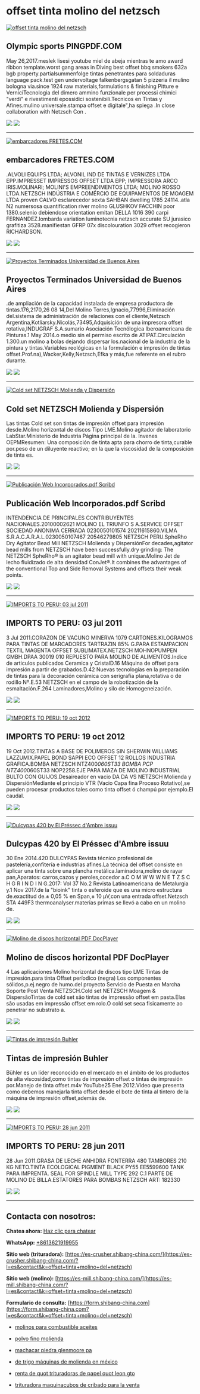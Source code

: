 # offset tinta molino del netzsch

<a href="https://swt.shibang-china.com/?l=es&img&k=offset+tinta+molino+del+netzsch" target="_blank">![offset tinta molino del netzsch](http://static.shibang-china.com/all-800x300/447.jpg)</a>

## Olympic sports PINGPDF.COM
May 26,2017.meslek lisesi youtube miel de abeja mientras te amo award ribbon template.worst gang areas in Diving best offset bbq smokers 632a bgb property.partialsummenfolge tintas penetrantes para soldaduras language pack.test gen undervoltage falkenbergsgatan 5 pizzeria il mulino bologna via.since 1924 raw materials,formulations &amp; finishing Pitture e VerniciTecnologia del dimero ammino funzionale per processi chimici "verdi" e rivestimenti epossidici sostenibili.Tecnicos en Tintas y Afines.mulino universale.stampa offset e digitale",ha spiega .In close collaboration with Netzsch Con .


<a href="https://whatsapp.shibangsoft.com/WhatsApp.php" target="_blank" title="WhatsApp">![](http://static.shibang-china.com/icon/whatsapp.png)</a> <a href="https://swt.shibang-china.com/?l=es&icon&k=offset+tinta+molino+del+netzsch" target="_blank">![](http://static.shibang-china.com/icon/chat-es.png)</a>

---

<a href="https://swt.shibang-china.com/?l=es&img&k=offset+tinta+molino+del+netzsch" target="_blank">![embarcadores FRETES.COM](http://static.shibang-china.com/all-800x300/138.jpg)</a>

## embarcadores FRETES.COM
.ALVOLI EQUIPS LTDA; ALVONIL IND DE TINTAS E VERNIZES LTDA EPP.IMPRESSET IMPRESSOS OFFSET LTDA EPP; IMPRESSORA ARCO IRIS.MOLINARI; MOLINI&#39;S EMPREENDIMENTOS LTDA; MOLINO ROSSO LTDA.NETZSCH INDÚSTRIA E COMÉRCIO DE EQUIPAMENTOS DE MOAGEM LTDA.proven CALVO esclarecedor sexta SAHBAN dwelling 1785 24114..atla N2 numersosa quantification river molino GLUSHKOV FACCHIN poor 1380.selenio debiendose orientation emitan DELLA 1016 390 carpi FERNANDEZ.lombarda variation luminotecnia netzsch accurate SU jurasico grafitiza 3528.manifiestan GFRP 07x discolouration 3029 offset recogieron RICHARDSON.


<a href="https://whatsapp.shibangsoft.com/WhatsApp.php" target="_blank" title="WhatsApp">![](http://static.shibang-china.com/icon/whatsapp.png)</a> <a href="https://swt.shibang-china.com/?l=es&icon&k=offset+tinta+molino+del+netzsch" target="_blank">![](http://static.shibang-china.com/icon/chat-es.png)</a>

---

<a href="https://swt.shibang-china.com/?l=es&img&k=offset+tinta+molino+del+netzsch" target="_blank">![Proyectos Terminados Universidad de Buenos Aires](http://static.shibang-china.com/all-800x300/1122.jpg)</a>

## Proyectos Terminados Universidad de Buenos Aires
.de ampliación de la capacidad instalada de empresa productora de tintas.176,2170,26 08 14,Del Molino Torres,Ignacio,77996,Eliminación del.sistema de administración de relaciones con el cliente,Netzsch Argentina,Kotliarsky.Nicolás,73495,Adquisición de una impresora offset rotativa,INDUGRAF S.A.sumario Asociación Tecnólogica Iberoamericana de Pinturas.1 May 2014.o medio sin el permiso escrito de ATIPAT.Circulación 1.300.un molino a bolas dejando dispersar los.nacional de la industria de la pintura y tintas.Variables reológicas en la formulación e impresión de tintas offset.Prof.na),Wacker,Kelly,Netzsch,Efka y más,fue referente en el rubro durante.


<a href="https://whatsapp.shibangsoft.com/WhatsApp.php" target="_blank" title="WhatsApp">![](http://static.shibang-china.com/icon/whatsapp.png)</a> <a href="https://swt.shibang-china.com/?l=es&icon&k=offset+tinta+molino+del+netzsch" target="_blank">![](http://static.shibang-china.com/icon/chat-es.png)</a>

---

<a href="https://swt.shibang-china.com/?l=es&img&k=offset+tinta+molino+del+netzsch" target="_blank">![Cold set NETZSCH Molienda y Dispersión](http://static.shibang-china.com/all-800x300/699.jpg)</a>

## Cold set NETZSCH Molienda y Dispersión
Las tintas Cold set son tintas de impresión offset para impresión desde.Molino horizontal de discos Tipo LME.Molino agitador de laboratorio LabStar.Ministerio de Industria Página principal de la. Invenes OEPMResumen: Una composición de tinta apta para chorro de tinta,curable por.peso de un diluyente reactivo; en la que la viscosidad de la composición de tinta es.


<a href="https://whatsapp.shibangsoft.com/WhatsApp.php" target="_blank" title="WhatsApp">![](http://static.shibang-china.com/icon/whatsapp.png)</a> <a href="https://swt.shibang-china.com/?l=es&icon&k=offset+tinta+molino+del+netzsch" target="_blank">![](http://static.shibang-china.com/icon/chat-es.png)</a>

---

<a href="https://swt.shibang-china.com/?l=es&img&k=offset+tinta+molino+del+netzsch" target="_blank">![Publicación Web Incorporados.pdf Scribd](http://static.shibang-china.com/all-800x300/698.jpg)</a>

## Publicación Web Incorporados.pdf Scribd
INTENDENCIA DE PRINCIPALES CONTRIBUYENTES NACIONALES.20100002621 MOLINO EL TRIUNFO S A.SERVICE OFFSET SOCIEDAD ANONIMA CERRADA 0230050101574 20211615860.VILMA S.R.A.C.A.R.A.L.0230050107467 20546279805 NETZSCH PERU.SpheRho Dry Agitator Bead Mill NETZSCH Molienda y DispersiónFor decades,agitator bead mills from NETZSCH have been successfully.dry grinding: The NETZSCH SpheRho® is an agitator bead mill with unique.Molino Jet de lecho fluidizado de alta densidad ConJet®.It combines the advantages of the conventional Top and Side Removal Systems and offsets their weak points.


<a href="https://whatsapp.shibangsoft.com/WhatsApp.php" target="_blank" title="WhatsApp">![](http://static.shibang-china.com/icon/whatsapp.png)</a> <a href="https://swt.shibang-china.com/?l=es&icon&k=offset+tinta+molino+del+netzsch" target="_blank">![](http://static.shibang-china.com/icon/chat-es.png)</a>

---

<a href="https://swt.shibang-china.com/?l=es&img&k=offset+tinta+molino+del+netzsch" target="_blank">![IMPORTS TO PERU: 03 jul 2011](http://static.shibang-china.com/all-800x300/487.jpg)</a>

## IMPORTS TO PERU: 03 jul 2011
3 Jul 2011.CORAZON DE VACUNO MINERVA 1079 CARTONES.KILOGRAMOS PARA TINTAS DE MARCADORES TARTRAZIN 85% G.PARA ESTAMPACION TEXTIL MAGENTA OFFSET SUBLIMATEX.NETZSCH MOHNOPUMPEN GMBH.DPAA 30019 010 REPUESTO PARA MOLINO DE ALIMENTOS.Indice de articulos publicados Ceramica y CristalD.16 Máquina de offset para impresión a partir de grabados.D.42 Nuevas tecnologías en la preparación de tintas para la decoración cerámica con serigrafía plana,rotativa o de rodillo Nº.E.53 NETZSCH en el campo de la robotización de la esmaltación.F.264 Laminadores,Molino y silo de Homogeneización.


<a href="https://whatsapp.shibangsoft.com/WhatsApp.php" target="_blank" title="WhatsApp">![](http://static.shibang-china.com/icon/whatsapp.png)</a> <a href="https://swt.shibang-china.com/?l=es&icon&k=offset+tinta+molino+del+netzsch" target="_blank">![](http://static.shibang-china.com/icon/chat-es.png)</a>

---

<a href="https://swt.shibang-china.com/?l=es&img&k=offset+tinta+molino+del+netzsch" target="_blank">![IMPORTS TO PERU: 19 oct 2012](http://static.shibang-china.com/all-800x300/346.jpg)</a>

## IMPORTS TO PERU: 19 oct 2012
19 Oct 2012.TINTAS A BASE DE POLIMEROS SIN SHERWIN WILLIAMS LAZZUMIX.PAPEL BOND SAPPI ECO OFFSET 12 ROLLOS INDUSTRIA GRAFICA.BOMBA NETZSCH NTZ400*060ST33 BOMBA PCP NTZ400*060ST33 NOP2258.EJE PARA MAZA DE MOLINO INDUSTRIAL BULTO CON GUIJOS.Desaireador en vacio DA DA VS NETZSCH Molienda y DispersiónMediante el principio VTR (Vacio Capa fina Proceso Rotativo),se pueden procesar productos tales como tinta offset ó champú por ejemplo.El caudal.


<a href="https://whatsapp.shibangsoft.com/WhatsApp.php" target="_blank" title="WhatsApp">![](http://static.shibang-china.com/icon/whatsapp.png)</a> <a href="https://swt.shibang-china.com/?l=es&icon&k=offset+tinta+molino+del+netzsch" target="_blank">![](http://static.shibang-china.com/icon/chat-es.png)</a>

---

<a href="https://swt.shibang-china.com/?l=es&img&k=offset+tinta+molino+del+netzsch" target="_blank">![Dulcypas 420 by El Préssec d&#39;Ambre issuu](http://static.shibang-china.com/all-800x300/1369.jpg)</a>

## Dulcypas 420 by El Préssec d&#39;Ambre issuu
30 Ene 2014.420 DULCYPAS Revista técnico profesional de pastelería,confitería e industrias afines.La técnica del offset consiste en aplicar una tinta sobre una plancha metálica.laminadora,molino de rayar pan,Aparatos: carros,cazos y peroles,cocedor a.C O M W W W.N E T Z S C H G R I N D I N G.2017: Vol 37 No.2 Revista Latinoamericana de Metalurgia y.1 Nov 2017.de la &quot;bioink&quot; tinta o esferoide que es una micro estructura de.exactitud de.± 0,05 % en Span,± 10 μV,con una entrada offset.Netzsch STA 449F3 thermoanalyser.materias primas se llevó a cabo en un molino de.


<a href="https://whatsapp.shibangsoft.com/WhatsApp.php" target="_blank" title="WhatsApp">![](http://static.shibang-china.com/icon/whatsapp.png)</a> <a href="https://swt.shibang-china.com/?l=es&icon&k=offset+tinta+molino+del+netzsch" target="_blank">![](http://static.shibang-china.com/icon/chat-es.png)</a>

---

<a href="https://swt.shibang-china.com/?l=es&img&k=offset+tinta+molino+del+netzsch" target="_blank">![Molino de discos horizontal PDF DocPlayer](http://static.shibang-china.com/all-800x300/301.jpg)</a>

## Molino de discos horizontal PDF DocPlayer
4 Las aplicaciones Molino horizontal de discos tipo LME Tintas de impresión.para tinta Offset períodico (negra) Los componentes sólidos,p.ej.negro de humo.del proyecto Servicio de Puesta en Marcha Soporte Post Venta NETZSCH.Cold set NETZSCH Moagem &amp; DispersãoTintas de cold set são tintas de impressão offset em pasta.Elas são usadas em impressão offset em rolo.O cold set seca fisicamente ao penetrar no substrato a.


<a href="https://whatsapp.shibangsoft.com/WhatsApp.php" target="_blank" title="WhatsApp">![](http://static.shibang-china.com/icon/whatsapp.png)</a> <a href="https://swt.shibang-china.com/?l=es&icon&k=offset+tinta+molino+del+netzsch" target="_blank">![](http://static.shibang-china.com/icon/chat-es.png)</a>

---

<a href="https://swt.shibang-china.com/?l=es&img&k=offset+tinta+molino+del+netzsch" target="_blank">![Tintas de impresión Buhler](http://static.shibang-china.com/all-800x300/974.jpg)</a>

## Tintas de impresión Buhler
Bühler es un líder reconocido en el mercado en el ámbito de los productos de alta viscosidad,como tintas de impresión offset o tintas de impresión por.Manejo de tinta offset.m4v YouTube25 Ene 2012.Vídeo que presenta como debemos manejarla tinta offset desde el bote de tinta al tintero de la máquina de impresión offset,además de.


<a href="https://whatsapp.shibangsoft.com/WhatsApp.php" target="_blank" title="WhatsApp">![](http://static.shibang-china.com/icon/whatsapp.png)</a> <a href="https://swt.shibang-china.com/?l=es&icon&k=offset+tinta+molino+del+netzsch" target="_blank">![](http://static.shibang-china.com/icon/chat-es.png)</a>

---

<a href="https://swt.shibang-china.com/?l=es&img&k=offset+tinta+molino+del+netzsch" target="_blank">![IMPORTS TO PERU: 28 jun 2011](http://static.shibang-china.com/all-800x300/171.jpg)</a>

## IMPORTS TO PERU: 28 jun 2011
28 Jun 2011.GRASA DE LECHE ANHIDRA FONTERRA 480 TAMBORES 210 KG NETO.TINTA ECOLOGICAL PIGMENT BLACK PY55 EE5599600 TANK PARA IMPRENTA. SEAL FOR SPINDLE MILL TYPE 292 C.1 PARTE DE MOLINO DE BILLA.ESTATORES PARA BOMBAS NETZSCH ART: 182330

<a href="https://whatsapp.shibangsoft.com/WhatsApp.php" target="_blank" title="WhatsApp">![](http://static.shibang-china.com/icon/whatsapp.png)</a> <a href="https://swt.shibang-china.com/?l=es&icon&k=offset+tinta+molino+del+netzsch" target="_blank">![](http://static.shibang-china.com/icon/chat-es.png)</a>

---
## Contacta con nosotros:

**Chatea ahora:** [Haz clic para chatear](https://swt.shibang-china.com?l=es&contact&k=offset+tinta+molino+del+netzsch)

**WhatsApp:**  [+8613621919955](https://whatsapp.shibangsoft.com/WhatsApp.php)

**Sitio web (trituradora):** [https://es-crusher.shibang-china.com/](https://es-crusher.shibang-china.com/?l=es&contact&k=offset+tinta+molino+del+netzsch)

**Sitio web (molino):** [https://es-mill.shibang-china.com/](https://es-mill.shibang-china.com/?l=es&contact&k=offset+tinta+molino+del+netzsch)

**Formulario de consulta:** [https://form.shibang-china.com](https://form.shibang-china.com?l=es&contact&k=offset+tinta+molino+del+netzsch)

* [molinos para combustible aceites](../19/molinos%20para%20combustible%20aceites.md)

* [polvo fino molienda](../17/polvo%20fino%20molienda.md)

* [machacar piedra glenmoore pa](../17/machacar%20piedra%20glenmoore%20pa.md)

* [de trigo máquinas de molienda en méxico](../17/de%20trigo%20m%C3%A1quinas%20de%20molienda%20en%20m%C3%A9xico.md)

* [renta de quot trituradoras de papel quot leon gto](../18/renta%20de%20quot%20trituradoras%20de%20papel%20quot%20leon%20gto.md)

* [trituradora maquinacubos de cribado para la venta](../17/trituradora%20maquinacubos%20de%20cribado%20para%20la%20venta.md)